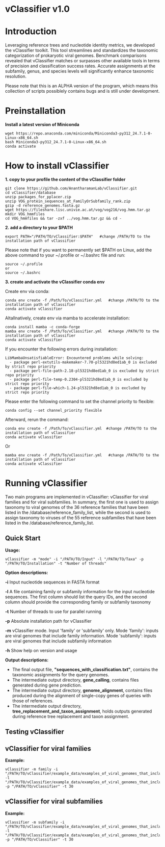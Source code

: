 # vClassifier v1.0

# Introduction
Leveraging reference trees and nucleotide identity metrics, we developed the vClassifier toolkit. This tool streamlines and standardizes the taxonomic categorization of prokaryotic viral genomes. Benchmark comparisons revealed that vClassifier matches or surpasses other available tools in terms of precision and classification success rates. Accurate assignments at the subfamily, genus, and species levels will significantly enhance taxonomic resolution.

Please note that this is an ALPHA version of the program, which means this collection of scripts possiblely contains bugs and is still under development.

# Preinstallation
**Install a latest version of Miniconda**
```
wget https://repo.anaconda.com/miniconda/Miniconda3-py312_24.7.1-0-Linux-x86_64.sh
bash Miniconda3-py312_24.7.1-0-Linux-x86_64.sh
conda activate
```

# How to install vClassifier

**1. copy to your profile the content of the vClassifier folder**
```
git clone https://github.com/AnantharamanLab/vClassifier.git
cd vClassifier/database
unzip packages_for_pplacer.zip
unzip VOG_protein_sequences_at_FamilyOrSubfamily_rank.zip
gzip -d reference_genomes.fasta.gz
wget https://fileshare.lisc.univie.ac.at/vog/vog216/vog.hmm.tar.gz
mkdir VOG_hmmfiles
cd VOG_hmmfiles && tar -zxf ../vog.hmm.tar.gz && cd -
```  

**2. add a directory to your $PATH**    
```
export PATH="/PATH/TO/vClassifier:$PATH"   #change /PATH/TO to the installation path of vClassifier
```

Please note that if you want to permanently set $PATH on Linux, add the above command to your ~/.profile or ~/.bashrc file and run:
```
source ~/.profile 
or
source ~/.bashrc
```


**3. create and activate the vClassifier conda env**

Create env via conda:
```
conda env create -f /Path/To/vClassifier.yml   #change /PATH/TO to the installation path of vClassifier 
conda activate vClassifier
```

Altallnatively, create env via mamba to accelerate installation:
```
conda install mamba -c conda-forge
mamba env create -f /Path/To/vClassifier.yml   #change /PATH/TO to the installation path of vClassifier 
conda activate vClassifier
```

If you encounter the following errors during installation:
```
LibMambaUnsatisfiableError: Encountered problems while solving:
  - package perl-extutils-makemaker-7.70-pl5321hd8ed1ab_0 is excluded by strict repo priority
  - package perl-file-path-2.18-pl5321hd8ed1ab_0 is excluded by strict repo priority
  - package perl-file-temp-0.2304-pl5321hd8ed1ab_0 is excluded by strict repo priority
  - package perl-file-which-1.24-pl5321hd8ed1ab_0 is excluded by strict repo priority
```
​Please enter the following command to set the channel priority to flexible:
```
conda config --set channel_priority flexible
```
Afterward, rerun the command:
```
conda env create -f /Path/To/vClassifier.yml  #change /PATH/TO to the installation path of vClassifier
conda activate vClassifier
```
Or
```
mamba env create -f /Path/To/vClassifier.yml   #change /PATH/TO to the installation path of vClassifier 
conda activate vClassifier
```

# Running vClassifier

Two main programs are implemented in vClassifier: vClassifier for viral families and for viral subfamilies. In summary, the first one is used to assign taxonomy to viral genomes of the 36 reference families that have been listed in the /database/reference_family_list, while the second is used to assign taxonomy to viruses of the 55 reference subfamilies that have been listed in the /database/reference_family_list.

## **Quick Start**

**Usage:**
```
vClassifier -m "mode" -i "/PATH/TO/Input" -l "/PATH/TO/Taxa" -p "/PATH/TO/Installation" -t "Number of threads"
```
**Option descriptions:**

**-i**       Input nucleotide sequences in FASTA format

**-l**     A file containing family or subfamily information for the input nucleotide sequences. The first column should list the query IDs, and the second column should provide the corresponding family or subfamily taxonomy

**-t**     Number of threads to use for parallel running

**-p**     Absolute installation path for vClassifier 

**-m**     vClassifier mode. Input 'family' or 'subfamily' only. Mode 'family': inputs are viral genomes that include family information. Mode 'subfamily': inputs are viral genomes that include subfamily information

**-h**     Show help on version and usage


**Output descriptions:**

- The final output file, **"sequences_with_classification.txt"**, contains the taxonomic assignments for the query genomes. 
- The intermediate output directory, **gene_calling**,  contains files generated during gene prediction.
- The intermediate output directory, **genome_alignment**, contains files produced during the alignment of single-copy genes of queries with those of references.
- The intermediate output directory, **tree_replacement_and_taxon_assignment**, holds outputs generated during reference tree replacement and taxon assignment.


## **Testing vClassifier**
## **vClassifier for viral families**

**Example:**
```
vClassifier -m family -i "/PATH/TO/vClassifier/example_data/examples_of_viral_genomes_that_include_family_information/query_genomes.fna" -l "/PATH/TO/vClassifier/example_data/examples_of_viral_genomes_that_include_family_information/query_family" -p "/PATH/TO/vClassifier" -t 30
```

## **vClassifier for viral subfamilies**

**Example:**
```
vClassifier -m subfamily -i "/PATH/TO/vClassifier/example_data/examples_of_viral_genomes_that_include_subfamily_information/query_genomes.fna" -l "/PATH/TO/vClassifier/example_data/examples_of_viral_genomes_that_include_subfamily_information/query_subfamily" -p "/PATH/TO/vClassifier" -t 30
```
